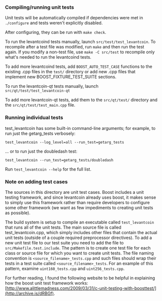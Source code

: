 ### Compiling/running unit tests

Unit tests will be automatically compiled if dependencies were met in `./configure`
and tests weren't explicitly disabled.

After configuring, they can be run with `make check`.

To run the levantcoind tests manually, launch `src/test/test_levantcoin`. To recompile
after a test file was modified, run `make` and then run the test again. If you
modify a non-test file, use `make -C src/test` to recompile only what's needed
to run the levantcoind tests.

To add more levantcoind tests, add `BOOST_AUTO_TEST_CASE` functions to the existing
.cpp files in the `test/` directory or add new .cpp files that
implement new BOOST_FIXTURE_TEST_SUITE sections.

To run the levantcoin-qt tests manually, launch `src/qt/test/test_levantcoin-qt`

To add more levantcoin-qt tests, add them to the `src/qt/test/` directory and
the `src/qt/test/test_main.cpp` file.

### Running individual tests

test_levantcoin has some built-in command-line arguments; for
example, to run just the getarg_tests verbosely:

    test_levantcoin --log_level=all --run_test=getarg_tests

... or to run just the doubledash test:

    test_levantcoin --run_test=getarg_tests/doubledash

Run `test_levantcoin --help` for the full list.

### Note on adding test cases

The sources in this directory are unit test cases.  Boost includes a
unit testing framework, and since levantcoin already uses boost, it makes
sense to simply use this framework rather than require developers to
configure some other framework (we want as few impediments to creating
unit tests as possible).

The build system is setup to compile an executable called `test_levantcoin`
that runs all of the unit tests.  The main source file is called
test_levantcoin.cpp, which simply includes other files that contain the
actual unit tests (outside of a couple required preprocessor
directives). To add a new unit test file to our test suite you need
to add the file to `src/Makefile.test.include`. The pattern is to
create one test file for each class or source file for which you want
to create unit tests.  The file naming convention is
`<source_filename>_tests.cpp` and such files should wrap their tests
in a test suite called `<source_filename>_tests`.  For an example of
this pattern, examine `uint160_tests.cpp` and `uint256_tests.cpp`.

For further reading, I found the following website to be helpful in
explaining how the boost unit test framework works:
[http://www.alittlemadness.com/2009/03/31/c-unit-testing-with-boosttest/](http://archive.is/dRBGf).
